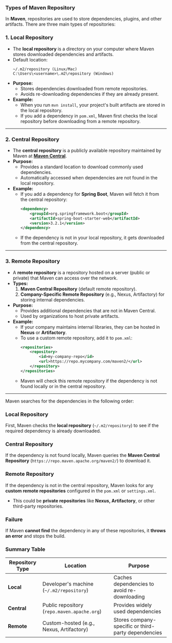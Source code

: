### Types of Maven Repository

In **Maven**, repositories are used to store dependencies, plugins, and other artifacts. There are three main types of repositories:

### 1. **Local Repository**
   - The **local repository** is a directory on your computer where Maven stores downloaded dependencies and artifacts.
   - Default location:  
     ```
     ~/.m2/repository (Linux/Mac)
     C:\Users\<username>\.m2\repository (Windows)
     ```
   - **Purpose:**
     - Stores dependencies downloaded from remote repositories.
     - Avoids re-downloading dependencies if they are already present.
   - **Example:**
     - When you run `mvn install`, your project's built artifacts are stored in the local repository.
     - If you add a dependency in `pom.xml`, Maven first checks the local repository before downloading from a remote repository.

---

### 2. **Central Repository**
   - The **central repository** is a publicly available repository maintained by Maven at **[Maven Central](https://repo.maven.apache.org/maven2/)**.
   - **Purpose:**
     - Provides a standard location to download commonly used dependencies.
     - Automatically accessed when dependencies are not found in the local repository.
   - **Example:**
     - If you add a dependency for **Spring Boot**, Maven will fetch it from the central repository:
       ```xml
       <dependency>
           <groupId>org.springframework.boot</groupId>
           <artifactId>spring-boot-starter-web</artifactId>
           <version>3.2.1</version>
       </dependency>
       ```
     - If the dependency is not in your local repository, it gets downloaded from the central repository.

---

### 3. **Remote Repository**
   - A **remote repository** is a repository hosted on a server (public or private) that Maven can access over the network.
   - **Types:**
     1. **Maven Central Repository** (default remote repository).
     2. **Company-Specific Remote Repository** (e.g., Nexus, Artifactory) for storing internal dependencies.
   - **Purpose:**
     - Provides additional dependencies that are not in Maven Central.
     - Used by organizations to host private artifacts.
   - **Example:**
     - If your company maintains internal libraries, they can be hosted in **Nexus** or **Artifactory**.
     - To use a custom remote repository, add it to `pom.xml`:
       ```xml
       <repositories>
           <repository>
               <id>my-company-repo</id>
               <url>https://repo.mycompany.com/maven2/</url>
           </repository>
       </repositories>
       ```
     - Maven will check this remote repository if the dependency is not found locally or in the central repository.

---

Maven searches for the dependencies in the following order:

### Local Repository
First, Maven checks the **local repository** (`~/.m2/repository`) to see if the required dependency is already downloaded.

### Central Repository
If the dependency is not found locally, Maven queries the **Maven Central Repository** (`https://repo.maven.apache.org/maven2/`) to download it.

### Remote Repository
If the dependency is not in the central repository, Maven looks for any **custom remote repositories** configured in the `pom.xml` or `settings.xml`.
- This could be **private repositories** like **Nexus, Artifactory**, or other third-party repositories.

### Failure
If Maven **cannot find** the dependency in any of these repositories, it **throws an error** and stops the build.



### **Summary Table**

| Repository Type   | Location | Purpose |
|------------------|----------|---------|
| **Local**  | Developer's machine (`~/.m2/repository`) | Caches dependencies to avoid re-downloading |
| **Central** | Public repository (`repo.maven.apache.org`) | Provides widely used dependencies |
| **Remote**  | Custom-hosted (e.g., Nexus, Artifactory) | Stores company-specific or third-party dependencies |
